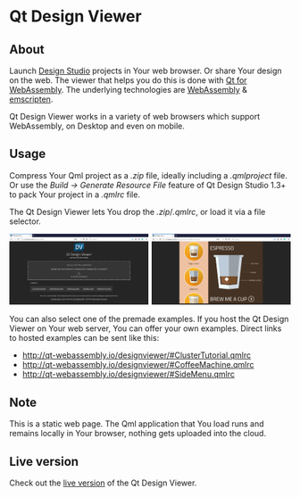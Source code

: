 # Qt Design Viewer

## About
Launch [Design Studio](https://www.qt.io/ui-design-tools) projects in Your web browser. Or share Your design on the web. The viewer that helps you do this is done with [Qt for WebAssembly](https://doc.qt.io/qt-5/wasm.html). The underlying technologies are [WebAssembly](https://webassembly.org/) & [emscripten](https://emscripten.org/).

Qt Design Viewer works in a variety of web browsers which support WebAssembly, on Desktop and even on mobile.

## Usage
Compress Your Qml project as a _.zip_ file, ideally including a _.qmlproject_ file. Or use the _Build -> Generate Resource File_ feature of Qt Design Studio 1.3+ to pack Your project in a _.qmlrc_ file.

The Qt Design Viewer lets You drop the _.zip_/_.qmlrc_, or load it via a file selector.

![Qt Design Viewer in action](screenshot.png "Qt Design Viewer in action")

You can also select one of the premade examples. If you host the Qt Design Viewer on Your web server, You can offer your own examples. Direct links to hosted examples can be sent like this:
* http://qt-webassembly.io/designviewer/#ClusterTutorial.qmlrc
* http://qt-webassembly.io/designviewer/#CoffeeMachine.qmlrc
* http://qt-webassembly.io/designviewer/#SideMenu.qmlrc

## Note
This is a static web page. The Qml application that You load runs and remains locally in Your browser, nothing gets uploaded into the cloud.

## Live version
Check out the [live version](qt-webassembly.io/designviewer/) of the Qt Design Viewer.

